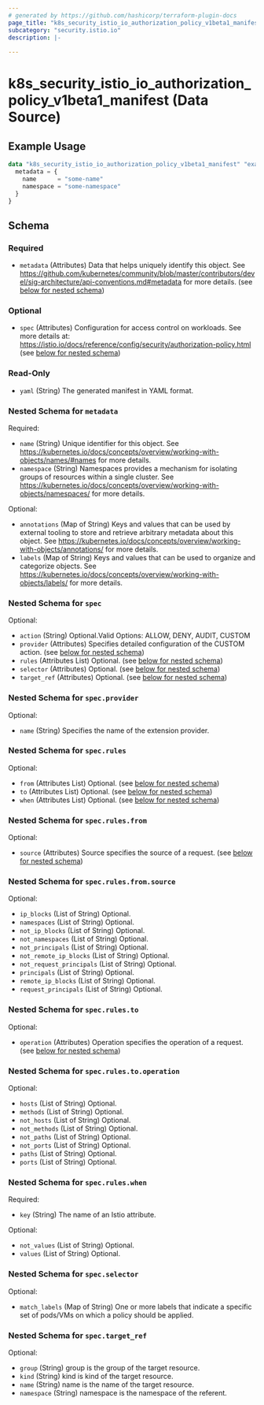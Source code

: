 ```yaml
---
# generated by https://github.com/hashicorp/terraform-plugin-docs
page_title: "k8s_security_istio_io_authorization_policy_v1beta1_manifest Data Source - terraform-provider-k8s"
subcategory: "security.istio.io"
description: |-
  
---
```


# k8s_security_istio_io_authorization_policy_v1beta1_manifest (Data Source)



## Example Usage

```terraform
data "k8s_security_istio_io_authorization_policy_v1beta1_manifest" "example" {
  metadata = {
    name      = "some-name"
    namespace = "some-namespace"
  }
}
```

<!-- schema generated by tfplugindocs -->
## Schema

### Required

- `metadata` (Attributes) Data that helps uniquely identify this object. See https://github.com/kubernetes/community/blob/master/contributors/devel/sig-architecture/api-conventions.md#metadata for more details. (see [below for nested schema](#nestedatt--metadata))

### Optional

- `spec` (Attributes) Configuration for access control on workloads. See more details at: https://istio.io/docs/reference/config/security/authorization-policy.html (see [below for nested schema](#nestedatt--spec))

### Read-Only

- `yaml` (String) The generated manifest in YAML format.

<a id="nestedatt--metadata"></a>
### Nested Schema for `metadata`

Required:

- `name` (String) Unique identifier for this object. See https://kubernetes.io/docs/concepts/overview/working-with-objects/names/#names for more details.
- `namespace` (String) Namespaces provides a mechanism for isolating groups of resources within a single cluster. See https://kubernetes.io/docs/concepts/overview/working-with-objects/namespaces/ for more details.

Optional:

- `annotations` (Map of String) Keys and values that can be used by external tooling to store and retrieve arbitrary metadata about this object. See https://kubernetes.io/docs/concepts/overview/working-with-objects/annotations/ for more details.
- `labels` (Map of String) Keys and values that can be used to organize and categorize objects. See https://kubernetes.io/docs/concepts/overview/working-with-objects/labels/ for more details.


<a id="nestedatt--spec"></a>
### Nested Schema for `spec`

Optional:

- `action` (String) Optional.Valid Options: ALLOW, DENY, AUDIT, CUSTOM
- `provider` (Attributes) Specifies detailed configuration of the CUSTOM action. (see [below for nested schema](#nestedatt--spec--provider))
- `rules` (Attributes List) Optional. (see [below for nested schema](#nestedatt--spec--rules))
- `selector` (Attributes) Optional. (see [below for nested schema](#nestedatt--spec--selector))
- `target_ref` (Attributes) Optional. (see [below for nested schema](#nestedatt--spec--target_ref))

<a id="nestedatt--spec--provider"></a>
### Nested Schema for `spec.provider`

Optional:

- `name` (String) Specifies the name of the extension provider.


<a id="nestedatt--spec--rules"></a>
### Nested Schema for `spec.rules`

Optional:

- `from` (Attributes List) Optional. (see [below for nested schema](#nestedatt--spec--rules--from))
- `to` (Attributes List) Optional. (see [below for nested schema](#nestedatt--spec--rules--to))
- `when` (Attributes List) Optional. (see [below for nested schema](#nestedatt--spec--rules--when))

<a id="nestedatt--spec--rules--from"></a>
### Nested Schema for `spec.rules.from`

Optional:

- `source` (Attributes) Source specifies the source of a request. (see [below for nested schema](#nestedatt--spec--rules--from--source))

<a id="nestedatt--spec--rules--from--source"></a>
### Nested Schema for `spec.rules.from.source`

Optional:

- `ip_blocks` (List of String) Optional.
- `namespaces` (List of String) Optional.
- `not_ip_blocks` (List of String) Optional.
- `not_namespaces` (List of String) Optional.
- `not_principals` (List of String) Optional.
- `not_remote_ip_blocks` (List of String) Optional.
- `not_request_principals` (List of String) Optional.
- `principals` (List of String) Optional.
- `remote_ip_blocks` (List of String) Optional.
- `request_principals` (List of String) Optional.



<a id="nestedatt--spec--rules--to"></a>
### Nested Schema for `spec.rules.to`

Optional:

- `operation` (Attributes) Operation specifies the operation of a request. (see [below for nested schema](#nestedatt--spec--rules--to--operation))

<a id="nestedatt--spec--rules--to--operation"></a>
### Nested Schema for `spec.rules.to.operation`

Optional:

- `hosts` (List of String) Optional.
- `methods` (List of String) Optional.
- `not_hosts` (List of String) Optional.
- `not_methods` (List of String) Optional.
- `not_paths` (List of String) Optional.
- `not_ports` (List of String) Optional.
- `paths` (List of String) Optional.
- `ports` (List of String) Optional.



<a id="nestedatt--spec--rules--when"></a>
### Nested Schema for `spec.rules.when`

Required:

- `key` (String) The name of an Istio attribute.

Optional:

- `not_values` (List of String) Optional.
- `values` (List of String) Optional.



<a id="nestedatt--spec--selector"></a>
### Nested Schema for `spec.selector`

Optional:

- `match_labels` (Map of String) One or more labels that indicate a specific set of pods/VMs on which a policy should be applied.


<a id="nestedatt--spec--target_ref"></a>
### Nested Schema for `spec.target_ref`

Optional:

- `group` (String) group is the group of the target resource.
- `kind` (String) kind is kind of the target resource.
- `name` (String) name is the name of the target resource.
- `namespace` (String) namespace is the namespace of the referent.
